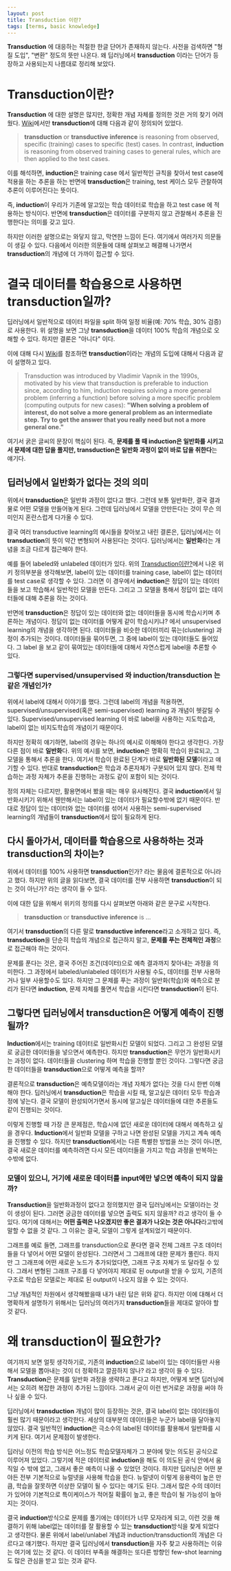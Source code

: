 ```yaml
---
layout: post
title: Transduction 이란?
tags: [terms, basic knowledge]
---
```


**Transduction** 에 대응하는 적절한 한글 단어가 존재하지 않는다. 사전을 검색하면 "형질 도입", "변환" 정도의 뜻만 나온다. 왜 딥러닝에서 **transduction** 이라는 단어가 등장하고 사용되는지 나름대로 정리해 보았다.

# Transduction이란?

**Transduction** 에 대한 설명은 많지만, 정확한 개념 자체를 정의한 것은 거의 찾기 어려웠다. [Wiki](https://en.wikipedia.org/wiki/Transduction_(machine_learning))에서만 **transduction**에 대해 다음과 같이 정의되어 있었다.

> **transduction** or **transductive inference** is reasoning from observed, specific (training) cases to specific (test) cases. In contrast, **induction** is reasoning from observed training cases to general rules, which are then applied to the test cases.

이를 해석하면, **induction**은 training case 에서 일반적인 규칙을 찾아서 test case에 적용을 하는 추론을 하는 반면에 **transduction**은 training, test 케이스 모두 관찰하여 추론이 이루어진다는 뜻이다.

즉, **induction**이 우리가 기존에 알고있는 학습 데이터로 학습을 하고 test case 에 적용하는 방식이다. 반면에 **transduction**은 데이터를 구분하지 않고 관찰해서 추론을 진행한다는 의미를 갖고 있다.

하지만 이러한 설명으로는 와닿지 않고, 막연한 느낌이 든다. 여기에서 여러가지 의문들이 생길 수 있다. 다음에서 이러한 의문들에 대해 살펴보고 해결해 나가면서 **transduction**의 개념에 더 가까이 접근할 수 있다.

# 결국 데이터를 학습용으로 사용하면 transduction일까?

딥러닝에서 일반적으로 데이터 파일을 split 하여 일정 비율(예: 70% 학습, 30% 검증)로 사용한다. 위 설명을 보면 그냥 **transduction**을 데이터 100% 학습의 개념으로 오해할 수 있다. 하지만 결론은 "아니다" 이다.

이에 대해 다시 [Wiki](https://en.wikipedia.org/wiki/Transduction_(machine_learning))를 참조하면 **transduction**이라는 개념의 도입에 대해서 다음과 같이 설명하고 있다.

> Transduction was introduced by Vladimir Vapnik in the 1990s, motivated by his view that transduction is preferable to induction since, according to him, induction requires solving a more general problem (inferring a function) before solving a more specific problem (computing outputs for new cases): **"When solving a problem of interest, do not solve a more general problem as an intermediate step. Try to get the answer that you really need but not a more general one."**

여기서 굵은 글씨의 문장이 핵심이 된다. 즉, **문제를 풀 때 induction은 일반화를 시키고서 문제에 대한 답을 풀지만, transduction은 일반화 과정이 없이 바로 답을 취한다**는 얘기다.

## 딥러닝에서 일반화가 없다는 것의 의미

위에서 **transduction**은 일반화 과정이 없다고 했다. 그런데 보통 일반화란, 결국 결과물로 어떤 모델을 만들어놓게 된다. 그런데 딥러닝에서 모델을 안만든다는 것이 무슨 의미인지 혼란스럽게 다가올 수 있다.

결국 여러 transductive learning의 예시들을 찾아보고 내린 결론은, 딥러닝에서는 이 **transduction**의 뜻이 약간 변형되어 사용된다는 것이다. 딥러닝에서는 **일반화**라는 개념을 조금 다르게 접근해야 한다.

예를 들어 labeled와 unlabeled 데이터가 있다. 위의 [Transduction이란?](#transduction이란)에서 나온 위키 정의부분을 생각해보면, label이 있는 데이터를 training case, label이 없는 데이터를 test case로 생각할 수 있다. 그러면 이 경우에서 **induction**은 정답이 있는 데이터들을 보고 학습해서 일반적인 모델을 만든다. 그리고 그 모델을 통해서 정답이 없는 데이터들에 대해 추론을 하는 것이다.

반면에 **transduction**은 정답이 있는 데이터와 없는 데이터들을 동시에 학습시키며 추론하는 개념이다. 정답이 없는 데이터를 어떻게 같이 학습시키냐? 에서 unsupervised learning의 개념을 생각하면 된다. 데이터들을 비슷한 데이터끼리 묶는(clustering) 과정이 추가되는 것이다. 데이터들을 묶어두면, 그 중에 label이 있는 데이터들도 들어있다. 그 label 을 보고 같이 묶여있는 데이터들에 대해서 자연스럽게 label을 추론할 수 있다.

### 그렇다면 supervised/unsupervised 와 induction/transduction 는 같은 개념인가?

위에서 label에 대해서 이야기를 했다. 그런데 label의 개념을 적용하면, supervised/unsupervised(혹은 semi-supervised) learning 과 개념이 헷갈릴 수 있다. Supervised/unsupervised learning 이 바로 label을 사용하는 지도학습과, label이 없는 비지도학습의 개념이기 때문이다.

하지만 정확히 얘기하면, label의 경우는 하나의 예시로 이해해야 한다고 생각한다. 가장 다른 점이 바로 **일반화**다. 위의 예시를 보면, **induction**은 명확히 학습이 완료되고, 그 모델을 통해서 추론을 한다. 여기서 학습이 완료된 단계가 바로 **일반화된 모델**이라고 얘기할 수 있다. 반대로 **transduction**은 학습과 추론자체가 구분되어 있지 않다. 전체 학습하는 과정 자체가 추론을 진행하는 과정도 같이 포함이 되는 것이다.

정의 자체는 다르지만, 활용면에서 봤을 때는 매우 유사해진다. 결국 **induction**에서 일반화시키기 위해서 웬만해서는 label이 있는 데이터가 필요할수밖에 없기 때문이다. 반대로 정답이 있는 데이터와 없는 데이터를 섞어서 사용하는 semi-supervised learning의 개념들이 **transduction**에서 많이 필요하게 된다.

## 다시 돌아가서, 데이터를 학습용으로 사용하하는 것과 transduction의 차이는?

위에서 데이터를 100% 사용하면 **transduction**인가? 라는 물음에 결론적으로 아니라고 했다. 하지만 위의 글을 읽다보면, 결국 데이터를 전부 사용하면 **transduction**이 되는 것이 아닌가? 라는 생각이 들 수 있다.

이에 대한 답을 위해서 위키의 정의를 다시 살펴보면 아래와 같은 문구로 시작한다.

> **transduction** or **transductive inference** is ...

여기서 **transduction**의 다른 말로 **transductive inference**라고 소개하고 있다. 즉, **transduction**을 단순히 학습의 개념으로 접근하지 말고, **문제를 푸는 전체적인 과정**으로 접근해야 하는 것이다.

문제를 푼다는 것은, 결국 주어진 조건(데이터)으로 예측 결과까지 찾아내는 과정을 의미한다. 그 과정에서 labeled/unlabeled 데이터가 사용될 수도, 데이터를 전부 사용하거나 일부 사용할수도 있다. 하지만 그 문제를 푸는 과정이 일반화(학습)와 예측으로 분리가 된다면 **induction**, 문제 자체를 풀면서 학습을 시킨다면 **transduction**이 된다.

## 그렇다면 딥러닝에서 transduction은 어떻게 예측이 진행될까?

**Induction**에서는 training 데이터로 일반화시킨 모델이 되었다. 그리고 그 완성된 모델로 궁금한 데이터들을 넣으면서 예측한다. 하지만 **transduction**은 무언가 일반화시키는 과정이 없다. 데이터들을 clustering 하며 학습을 진행할 뿐인 것이다. 그렇다면 궁금한 데이터들을 **transduction**으로 어떻게 예측을 할까?

결론적으로 **transduction**은 예측모델이라는 개념 자체가 없다는 것을 다시 한번 이해해야 한다. 딥러닝에서 **transduction**은 학습을 시킬 때, 알고싶은 데이터 모두 학습과정에 넣는다. 결국 모델이 완성되어가면서 동시에 알고싶은 데이터들에 대한 추론들도 같이 진행되는 것이다.

이렇게 진행할 때 가장 큰 문제점은, 학습시에 없던 새로운 데이터에 대해서 예측하고 싶을 경우다. **Induction**에서 일반화 모델을 구하고 나면 완성된 모델을 가지고 계속 예측을 진행할 수 있다. 하지만 **transduction**에서는 다른 특별한 방법을 쓰는 것이 아니면, 결국 새로운 데이터를 예측하려면 다시 모든 데이터들을 가지고 학습 과정을 반복하는 수밖에 없다.

### 모델이 있으니, 거기에 새로운 데이터를 input에만 넣으면 예측이 되지 않을까?

**Transduction**을 일반화과정이 없다고 정의했지만 결국 딥러닝에서는 모델이라는 것이 생성이 된다. 그러면 궁금한 데이터를 넣으면 출력도 되지 않을까? 라고 생각이 들 수 있다. 여기에 대해서는 **어떤 출력은 나오겠지만 좋은 결과가 나오는 것은 아니다**라고밖에 말할 수 없을 것 같다. 그 이유는 결국, 모델이 그렇게 설계되었기 때문이다.

그래프를 예로 들면, 그래프를 transduction으로 푼다면 결국 전체 그래프 구조 데이터들을 다 넣어서 어떤 모델이 완성된다. 그러면서 그 그래프에 대한 문제가 풀린다. 하지만 그 그래프에 어떤 새로운 노드가 추가되었다면, 그래프 구조 자체가 또 달라질 수 있다. 그래서 변형된 그래프 구조를 다 넣어야지 제대로 된 output을 받을 수 있지, 기존의 구조로 학습된 모델로는 제대로 된 output이 나오지 않을 수 있는 것이다.

그냥 개념적인 차원에서 생각해봤을때 내가 내린 답은 위와 같다. 하지만 이에 대해서 더 명확하게 설명하기 위해서는 딥러닝의 여러가지 **transduction**들을 제대로 알아야 할 것 같다.

# 왜 transduction이 필요한가?

여기까지 보면 얼핏 생각하기로, 기존의 **induction**으로 label이 있는 데이터들만 사용해서 모델을 뽑아내는 것이 더 정확하고 깔끔하지 않나? 라고 생각이 들 수 있다. **Transduction**은 문제를 일반화 과정을 생략하고 푼다고 하지만, 어떻게 보면 딥러닝에서는 오히려 복잡한 과정이 추가된 느낌이다. 그래서 굳이 이런 번거로운 과정을 써야 하나 싶을 수 있다.

딥러닝에서 **transduction** 개념이 많이 등장하는 것은, 결국 label이 없는 데이터들이 훨씬 많기 때문이라고 생각한다. 세상의 대부분의 데이터들은 누군가 label을 달아놓지 않았다. 결국 일반적인 **induction**은 극소수의 label된 데이터를 활용해서 일반화를 시키게 된다. 여기서 문제점이 발생한다.

딥러닝 이전의 학습 방식은 어느정도 학습모델자체가 그 분야에 맞는 의도된 공식으로 이루어져 있었다. 그렇기에 적은 데이터로 **induction**을 해도 이 의도된 공식 안에서 움직일 수 밖에 없고, 그래서 좋은 예측이 나올 수 있었던 것이다. 하지만 딥러닝은 어떤 분야든 전부 기본적으로 뉴럴넷을 사용해 학습을 한다. 뉴럴넷이 이렇게 응용력이 높은 만큼, 학습을 잘못하면 이상한 모델이 될 수 있다는 얘기도 된다. 그래서 많은 수의 데이터가 있어야 기본적으로 특이케이스가 적어질 확률이 높고, 좋은 학습이 될 가능성이 높아지는 것이다.

결국 **induction**방식으로 문제를 풀기에는 데이터가 너무 모자라게 되고, 이런 것을 해결하기 위해 label없는 데이터를 잘 활용할 수 있는 **transduction**방식을 찾게 되었다고 생각한다. 물론 위에서 label/unlabel 개념과 induction/transduction의 개념은 다르다고 얘기했다. 하지만 결국 딥러닝에서 **transduction**을 자주 찾고 사용하려는 이유는 여기에 있는 것 같다. 이 데이터 부족을 해결하는 또다른 방향인 few-shot learning도 많은 관심을 받고 있는 것과 같다.